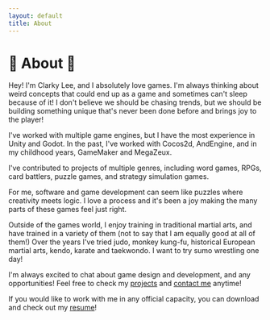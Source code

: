 ```yaml
---
layout: default
title: About
---
```

# 🍜 About 🍜

Hey! I'm Clarky Lee, and I absolutely love games. I'm always thinking about weird concepts that could end up as a game and sometimes can't sleep because of it! I don't believe we should be chasing trends, but we should be building something unique that's never been done before and brings joy to the player!

I've worked with multiple game engines, but I have the most experience in Unity and Godot. In the past, I've worked with Cocos2d, AndEngine, and in my childhood years, GameMaker and MegaZeux.

I've contributed to projects of multiple genres, including word games, RPGs, card battlers, puzzle games, and strategy simulation games.

For me, software and game development can seem like puzzles where creativity meets logic. I love a process and it's been a joy making the many parts of these games feel just right.

Outside of the games world, I enjoy training in traditional martial arts, and have trained in a variety of them (not to say that I am equally good at all of them!) Over the years I've tried judo, monkey kung-fu, historical European martial arts, kendo, karate and taekwondo. I want to try sumo wrestling one day!

I'm always excited to chat about game design and development, and any opportunities! Feel free to check my [projects](/pages/projects.html) and [contact me](/pages/contact.html) anytime!

If you would like to work with me in any official capacity, you can download and check out my [resume](/assets/Clarky_Lee_Resume.pdf)!